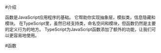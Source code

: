 #介绍

函数是JavaScript应用程序的基础。 它帮助你实现抽象层，模拟类，信息隐藏和模块。 在TypeScript里，虽然已经支持类，命名空间和模块，但函数仍然是主要的定义行为的地方。 TypeScript为JavaScript函数添加了额外的功能，让我们可以更容易地使用。

#函数